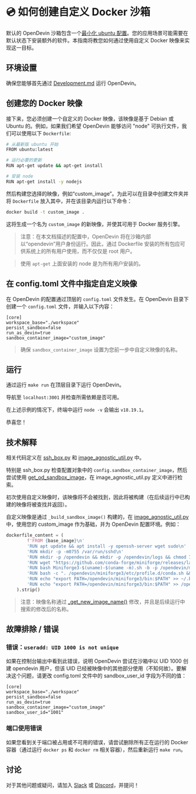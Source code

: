 # 💿 如何创建自定义 Docker 沙箱

默认的 OpenDevin 沙箱包含一个[最小化 ubuntu 配置](https://github.com/OpenDevin/OpenDevin/blob/main/containers/sandbox/Dockerfile)。您的应用场景可能需要在默认状态下安装额外的软件。本指南将教您如何通过使用自定义 Docker 映像来实现这一目标。

## 环境设置

确保您能够首先通过 [Development.md](https://github.com/OpenDevin/OpenDevin/blob/main/Development.md) 运行 OpenDevin。

## 创建您的 Docker 映像

接下来，您必须创建一个自定义的 Docker 映像，该映像是基于 Debian 或 Ubuntu 的。例如，如果我们希望 OpenDevin 能够访问 "node" 可执行文件，我们可以使用以下 `Dockerfile`:

```bash
# 从最新版 ubuntu 开始
FROM ubuntu:latest

# 运行必要的更新
RUN apt-get update && apt-get install

# 安装 node
RUN apt-get install -y nodejs
```

然后构建您选择的映像，例如“custom_image”。为此可以在目录中创建文件夹并将 `Dockerfile` 放入其中，并在该目录内运行以下命令：

```bash
docker build -t custom_image .
```

这将生成一个名为 ```custom_image``` 的新映像，并使其可用于 Docker 服务引擎。

> 注意：在本文档描述的配置中，OpenDevin 将在沙箱内部以“opendevin”用户身份运行。因此，通过 Dockerfile 安装的所有包应可供系统上的所有用户使用，而不仅仅是 root 用户。

> 使用 `apt-get` 上面安装的 node 是为所有用户安装的。

## 在 config.toml 文件中指定自定义映像

在 OpenDevin 的配置通过顶层的 `config.toml` 文件发生。在 OpenDevin 目录下创建一个 ```config.toml``` 文件，并输入以下内容：

```
[core]
workspace_base="./workspace"
persist_sandbox=false
run_as_devin=true
sandbox_container_image="custom_image"
```

> 确保 `sandbox_container_image` 设置为您前一步中自定义映像的名称。

## 运行

通过运行 ```make run``` 在顶层目录下运行 OpenDevin。

导航至 ```localhost:3001``` 并检查所需依赖是否可用。

在上述示例的情况下，终端中运行 `node -v` 会输出 `v18.19.1`。

恭喜您！

## 技术解释

相关代码定义在 [ssh_box.py](https://github.com/OpenDevin/OpenDevin/blob/main/opendevin/runtime/docker/ssh_box.py) 和 [image_agnostic_util.py](https://github.com/OpenDevin/OpenDevin/blob/main/opendevin/runtime/docker/image_agnostic_util.py) 中。

特别是 ssh_box.py 检查配置对象中的 ```config.sandbox_container_image```，然后尝试使用 [get_od_sandbox_image](https://github.com/OpenDevin/OpenDevin/blob/main/opendevin/runtime/docker/image_agnostic_util.py#L72)，在 image_agnostic_util.py 定义中进行检索。

初次使用自定义映像时，该映像将不会被找到，因此将被构建（在后续运行中已构建的映像将被查找并返回）。

自定义映像是通过 `_build_sandbox_image()` 构建的，在 [image_agnostic_util.py](https://github.com/OpenDevin/OpenDevin/blob/main/opendevin/runtime/docker/image_agnostic_util.py#L29) 中，使用您的 custom_image 作为基础，并为 OpenDevin 配置环境。例如：

```python
dockerfile_content = (
        f'FROM {base_image}\n'
        'RUN apt update && apt install -y openssh-server wget sudo\n'
        'RUN mkdir -p -m0755 /var/run/sshd\n'
        'RUN mkdir -p /opendevin && mkdir -p /opendevin/logs && chmod 777 /opendevin/logs\n'
        'RUN wget "https://github.com/conda-forge/miniforge/releases/latest/download/Miniforge3-$(uname)-$(uname -m).sh"\n'
        'RUN bash Miniforge3-$(uname)-$(uname -m).sh -b -p /opendevin/miniforge3\n'
        'RUN bash -c ". /opendevin/miniforge3/etc/profile.d/conda.sh && conda config --set changeps1 False && conda config --append channels conda-forge"\n'
        'RUN echo "export PATH=/opendevin/miniforge3/bin:$PATH" >> ~/.bashrc\n'
        'RUN echo "export PATH=/opendevin/miniforge3/bin:$PATH" >> /opendevin/bash.bashrc\n'
    ).strip()
```

> 注意：映像名称通过 [_get_new_image_name()](https://github.com/OpenDevin/OpenDevin/blob/main/opendevin/runtime/docker/image_agnostic_util.py#L63) 修改，并且是后续运行中搜索的修改后的名称。

## 故障排除 / 错误

### 错误：```useradd: UID 1000 is not unique```

如果在控制台输出中看到此错误，说明 OpenDevin 尝试在沙箱中以 UID 1000 创建 opendevin 用户，但该 UID 已经被映像中的其他部分使用（不知何故）。要解决这个问题，请更改 config.toml 文件中的 sandbox_user_id 字段为不同的值：

```
[core]
workspace_base="./workspace"
persist_sandbox=false
run_as_devin=true
sandbox_container_image="custom_image"
sandbox_user_id="1001"
```

### 端口使用错误

如果您看到关于端口被占用或不可用的错误，请尝试删除所有正在运行的 Docker 容器（通过运行 `docker ps` 和 `docker rm` 相关容器），然后重新运行 ```make run```。

## 讨论

对于其他问题或疑问，请加入 [Slack](https://join.slack.com/t/opendevin/shared_invite/zt-2jsrl32uf-fTeeFjNyNYxqSZt5NPY3fA) 或 [Discord](https://discord.gg/ESHStjSjD4)，并提问！
